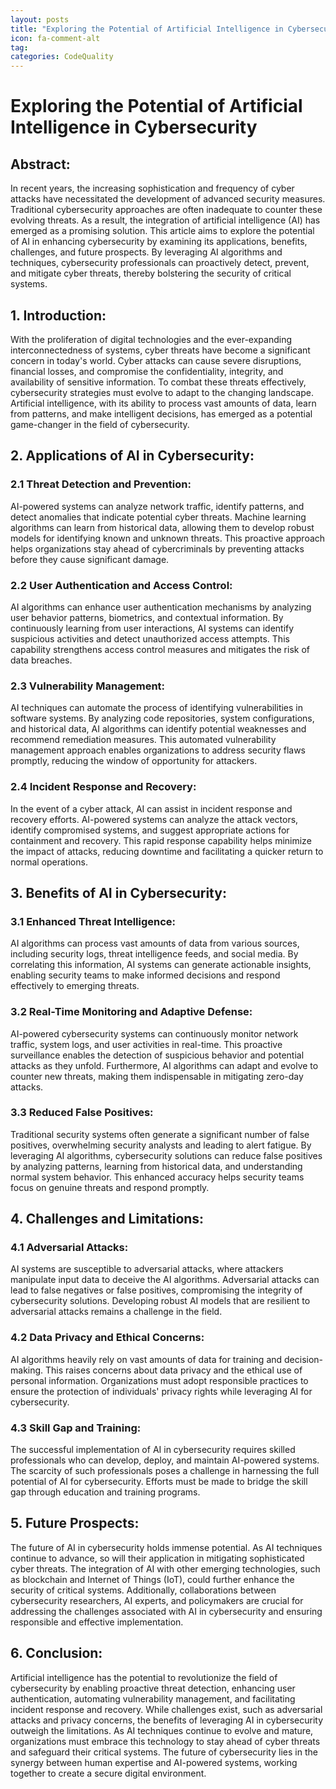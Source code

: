 ```yaml
---
layout: posts
title: "Exploring the Potential of Artificial Intelligence in Cybersecurity"
icon: fa-comment-alt
tag:      
categories: CodeQuality
---
```



# Exploring the Potential of Artificial Intelligence in Cybersecurity

## Abstract:
In recent years, the increasing sophistication and frequency of cyber attacks have necessitated the development of advanced security measures. Traditional cybersecurity approaches are often inadequate to counter these evolving threats. As a result, the integration of artificial intelligence (AI) has emerged as a promising solution. This article aims to explore the potential of AI in enhancing cybersecurity by examining its applications, benefits, challenges, and future prospects. By leveraging AI algorithms and techniques, cybersecurity professionals can proactively detect, prevent, and mitigate cyber threats, thereby bolstering the security of critical systems.

## 1. Introduction:
With the proliferation of digital technologies and the ever-expanding interconnectedness of systems, cyber threats have become a significant concern in today's world. Cyber attacks can cause severe disruptions, financial losses, and compromise the confidentiality, integrity, and availability of sensitive information. To combat these threats effectively, cybersecurity strategies must evolve to adapt to the changing landscape. Artificial intelligence, with its ability to process vast amounts of data, learn from patterns, and make intelligent decisions, has emerged as a potential game-changer in the field of cybersecurity.

## 2. Applications of AI in Cybersecurity:
### 2.1 Threat Detection and Prevention:
AI-powered systems can analyze network traffic, identify patterns, and detect anomalies that indicate potential cyber threats. Machine learning algorithms can learn from historical data, allowing them to develop robust models for identifying known and unknown threats. This proactive approach helps organizations stay ahead of cybercriminals by preventing attacks before they cause significant damage.

### 2.2 User Authentication and Access Control:
AI algorithms can enhance user authentication mechanisms by analyzing user behavior patterns, biometrics, and contextual information. By continuously learning from user interactions, AI systems can identify suspicious activities and detect unauthorized access attempts. This capability strengthens access control measures and mitigates the risk of data breaches.

### 2.3 Vulnerability Management:
AI techniques can automate the process of identifying vulnerabilities in software systems. By analyzing code repositories, system configurations, and historical data, AI algorithms can identify potential weaknesses and recommend remediation measures. This automated vulnerability management approach enables organizations to address security flaws promptly, reducing the window of opportunity for attackers.

### 2.4 Incident Response and Recovery:
In the event of a cyber attack, AI can assist in incident response and recovery efforts. AI-powered systems can analyze the attack vectors, identify compromised systems, and suggest appropriate actions for containment and recovery. This rapid response capability helps minimize the impact of attacks, reducing downtime and facilitating a quicker return to normal operations.

## 3. Benefits of AI in Cybersecurity:
### 3.1 Enhanced Threat Intelligence:
AI algorithms can process vast amounts of data from various sources, including security logs, threat intelligence feeds, and social media. By correlating this information, AI systems can generate actionable insights, enabling security teams to make informed decisions and respond effectively to emerging threats.

### 3.2 Real-Time Monitoring and Adaptive Defense:
AI-powered cybersecurity systems can continuously monitor network traffic, system logs, and user activities in real-time. This proactive surveillance enables the detection of suspicious behavior and potential attacks as they unfold. Furthermore, AI algorithms can adapt and evolve to counter new threats, making them indispensable in mitigating zero-day attacks.

### 3.3 Reduced False Positives:
Traditional security systems often generate a significant number of false positives, overwhelming security analysts and leading to alert fatigue. By leveraging AI algorithms, cybersecurity solutions can reduce false positives by analyzing patterns, learning from historical data, and understanding normal system behavior. This enhanced accuracy helps security teams focus on genuine threats and respond promptly.

## 4. Challenges and Limitations:
### 4.1 Adversarial Attacks:
AI systems are susceptible to adversarial attacks, where attackers manipulate input data to deceive the AI algorithms. Adversarial attacks can lead to false negatives or false positives, compromising the integrity of cybersecurity solutions. Developing robust AI models that are resilient to adversarial attacks remains a challenge in the field.

### 4.2 Data Privacy and Ethical Concerns:
AI algorithms heavily rely on vast amounts of data for training and decision-making. This raises concerns about data privacy and the ethical use of personal information. Organizations must adopt responsible practices to ensure the protection of individuals' privacy rights while leveraging AI for cybersecurity.

### 4.3 Skill Gap and Training:
The successful implementation of AI in cybersecurity requires skilled professionals who can develop, deploy, and maintain AI-powered systems. The scarcity of such professionals poses a challenge in harnessing the full potential of AI for cybersecurity. Efforts must be made to bridge the skill gap through education and training programs.

## 5. Future Prospects:
The future of AI in cybersecurity holds immense potential. As AI techniques continue to advance, so will their application in mitigating sophisticated cyber threats. The integration of AI with other emerging technologies, such as blockchain and Internet of Things (IoT), could further enhance the security of critical systems. Additionally, collaborations between cybersecurity researchers, AI experts, and policymakers are crucial for addressing the challenges associated with AI in cybersecurity and ensuring responsible and effective implementation.

## 6. Conclusion:
Artificial intelligence has the potential to revolutionize the field of cybersecurity by enabling proactive threat detection, enhancing user authentication, automating vulnerability management, and facilitating incident response and recovery. While challenges exist, such as adversarial attacks and privacy concerns, the benefits of leveraging AI in cybersecurity outweigh the limitations. As AI techniques continue to evolve and mature, organizations must embrace this technology to stay ahead of cyber threats and safeguard their critical systems. The future of cybersecurity lies in the synergy between human expertise and AI-powered systems, working together to create a secure digital environment.